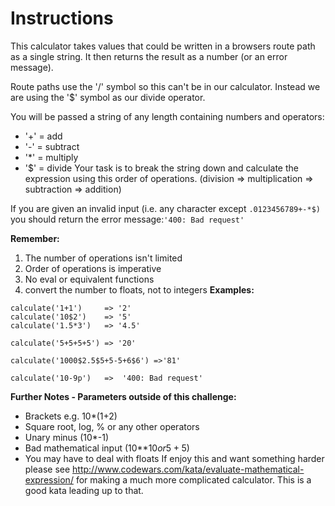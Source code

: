 <h1>Instructions</h1>
This calculator takes values that could be written in a browsers route path as a single string. It then returns the result as a number (or an error message).

Route paths use the '/' symbol so this can't be in our calculator. Instead we are using the '$' symbol as our divide operator.

You will be passed a string of any length containing numbers and operators:

- '+' = add
- '-' = subtract
- '*' = multiply
- '$' = divide
Your task is to break the string down and calculate the expression using this order of operations. (division => multiplication => subtraction => addition)

If you are given an invalid input (i.e. any character except ```.0123456789+-*$)``` you should return the error message:```'400: Bad request'```

**Remember:**
1. The number of operations isn't limited
2. Order of operations is imperative
3. No eval or equivalent functions
4. convert the number to floats, not to integers
**Examples:**
```
calculate('1+1')     => '2'
calculate('10$2')    => '5'
calculate('1.5*3')   => '4.5'

calculate('5+5+5+5') => '20'

calculate('1000$2.5$5+5-5+6$6') =>'81'

calculate('10-9p')   =>  '400: Bad request'
```
**Further Notes - Parameters outside of this challenge:**
- Brackets e.g. 10*(1+2)
- Square root, log, % or any other operators
- Unary minus (10*-1)
- Bad mathematical input (10**$10 or 5+5$)
- You may have to deal with floats
If enjoy this and want something harder please see http://www.codewars.com/kata/evaluate-mathematical-expression/ for making a much more complicated calculator. This is a good kata leading up to that.
